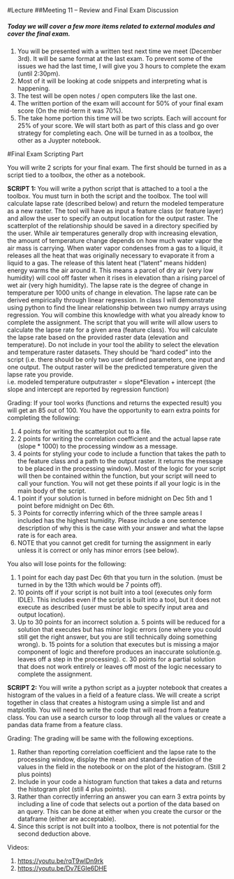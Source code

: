 #Lecture
##Meeting 11 – Review and Final Exam Discussion 
##### Today we will cover a few more items related to external modules and cover the final exam.

1. You will be presented with a written test next time we meet (December 3rd).  It will be same format at the last exam.  To prevent some of the issues we had the last time, I will give you 3 hours to complete the exam (until 2:30pm). 
  1. Most of it will be looking at code snippets and interpreting what is happening.  
  2. The test will be open notes / open computers like the last one.
  3. The written portion of the exam will account for 50% of your final exam score (On the mid-term it was 70%). 
  4. The take home portion this time will be two scripts.  Each will account for 25% of your score.  We will start both as part of this class and go over strategy for completing each.  One will be turned in as a toolbox, the other as a Juypter notebook.
  

#Final Exam Scripting Part

You will write 2 scripts for your final exam.  The first should be turned in as a script tied to a toolbox, the other as a notebook.

**SCRIPT 1:**
You will write a python script that is attached to a tool a the toolbox. You must turn in both the script and the toolbox.  The tool will calculate lapse rate (described below) and return the modeled temperature as a new raster.  The tool will have as input a feature class (or feature layer) and allow the user to specify an output location for the output raster.  The scatterplot of the relationship should be saved in a directory specified by the user.
While air temperatures generally drop with increasing elevation, the amount of temperature change depends on how much water vapor the air mass is carrying. When water vapor condenses from a gas to a liquid, it releases all the heat that was originally necessary to evaporate it from a liquid to a gas. The release of this latent heat (“latent” means hidden) energy warms the air around it. This means a parcel of dry air (very low humidity) will cool off faster when it rises in elevation than a rising parcel of wet air (very high humidity).  The lapse rate is the degree of change in temperature per 1000 units of change in elevation.  The lapse rate can be derived empirically through linear regression.  In class I will demonstrate using python to find the linear relationship between two numpy arrays using regression.  You will combine this knowledge with what you already know to complete the assignment. 
The script that you will write will allow users to calculate the lapse rate for a given area (feature class).  You will calculate the lapse rate based on the provided raster data (elevation and temperature).  Do not include in your tool the ability to select the elevation and temperature raster datasets.  They should be “hard coded” into the script (i.e. there should be only two user defined parameters, one input and one output.  The output raster will be the predicted temperature given the lapse rate you provide.  
i.e. modeled temperature outputraster = slope*Elevation + intercept (the slope and intercept are reported by regression function)

Grading:
If your tool works (functions and returns the expected result) you will get an 85 out of 100.  You have the opportunity to earn extra points for completing the following:
1)	4 points for writing the scatterplot out to a file.
2)	2 points for writing the correlation coefficient and the actual lapse rate (slope * 1000) to the processing window as a message.
3)	4 points for styling your code to include a function that takes the path to the feature class and a path to the output raster.  It returns the message to be placed in the processing window).  Most of the logic for your script will then be contained within the function, but your script will need to call your function.  You will not get these points if all your logic is in the main body of the script.
4)	1 point if your solution is turned in before midnight on Dec 5th and 1 point before midnight on Dec 6th.
5)	3 Points for correctly inferring which of the three sample areas I included has the highest humidity.  Please include a one sentence description of why this is the case with your answer and what the lapse rate is for each area.
6)	NOTE that you cannot get credit for turning the assignment in early unless it is correct or only has minor errors (see below).  

You also will lose points for the following:
1)	1 point for each day past Dec 6th that you turn in the solution.  (must be turned in by the 13th which would be 7 points off).
2)	10 points off if your script is not built into a tool (executes only form IDLE).  This includes even if the script is built into a tool, but it does not execute as described (user must be able to specify input area and output location).
3)	Up to 30 points for an incorrect solution 
a.	5 points will be reduced for a solution that executes but has minor logic errors (one where you could still get the right answer, but you are still technically doing something wrong).
b.	15 points for a solution that executes but is missing a major component of logic and therefore produces an inaccurate solution(e.g. leaves off a step in the processing). 
c.	30 points for a partial solution that does not work entirely or leaves off most of the logic necessary to complete the assignment.

**SCRIPT 2:**
You will write a python script as a juypter notebook that creates a histogram of the values in a field of a feature class.  We will create a script together in class that creates a histogram using a simple list and and matplotlib. You will need to write the code that will read from a feature class.  You can use a search cursor to loop through all the values or create a pandas data frame from a feature class.  

Grading:
The grading will be same with the following exceptions.  
1)	Rather than reporting correlation coefficient and the lapse rate to the processing window, display the mean and standard deviation of the values in the field in the notebook or on the plot of the histogram. (Still 2 plus points)
2)	Include in your code a histogram function that takes a data and returns the histogram plot (still 4 plus points).
3)	Rather than correctly inferring an answer you can earn 3 extra points by including a line of code that selects out a portion of the data based on an query.  This can be done at either when you create the cursor or the dataframe (either are acceptable). 
4)	Since this script is not built into a toolbox, there is not potential for the second deduction above.

Videos:
1)  https://youtu.be/rqT9wlDn9rk
2)  https://youtu.be/Dv7EGle6DHE









  




      
      

